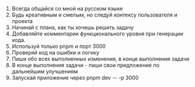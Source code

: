 1. Всегда общайся со мной на русском языке
2. Будь креативным и смелым, но следуй контексу пользователя и проекта
3. Начинай с плана, как ты хочешь решить задачу
4. Добавляйте комментарии функционального уровня при генерации кода.
5. Используй только pnpm и порт 3000
6. Проверяй код на ошибки и логику
7. Пиши обо всех выполненных изменения, в конце выполнения задачи
8. В конце выполнения задачи  - пиши свои предложение по дальнейшим улучшениям
9. Запускай приложение через pnpm dev -- -p 3000